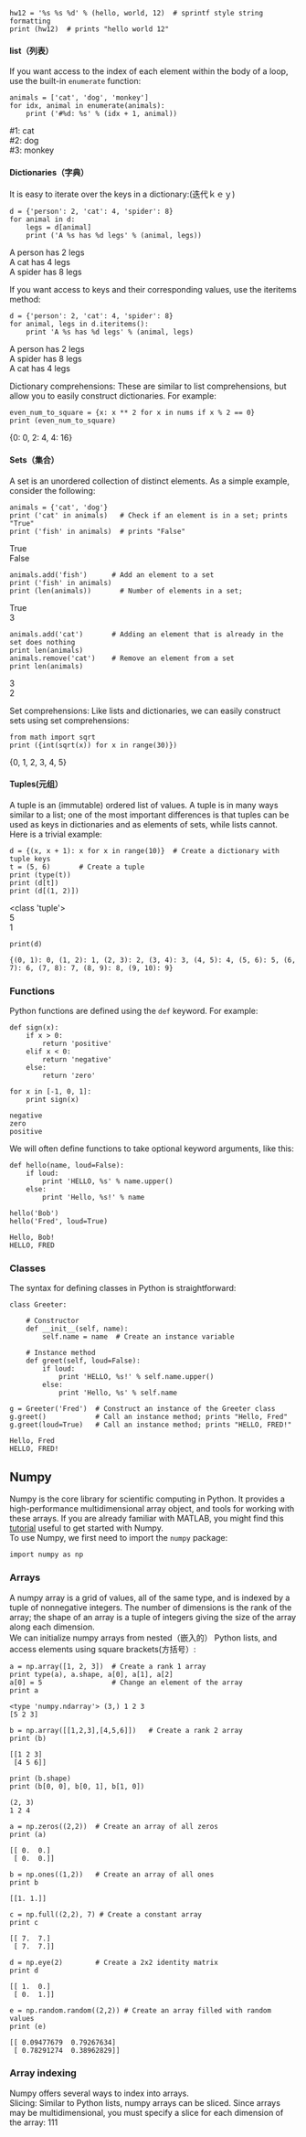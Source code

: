 ```
hw12 = '%s %s %d' % (hello, world, 12)  # sprintf style string formatting
print (hw12)  # prints "hello world 12"
```
#### list（列表）
If you want access to the index of each element within the body of a loop, use the built-in `enumerate` function:
```
animals = ['cat', 'dog', 'monkey']
for idx, animal in enumerate(animals):
    print ('#%d: %s' % (idx + 1, animal))
```
#1: cat<Br/>
#2: dog<Br/>
#3: monkey<Br/>

#### Dictionaries（字典）
It is easy to iterate over the keys in a dictionary:(迭代ｋｅｙ)
```
d = {'person': 2, 'cat': 4, 'spider': 8}
for animal in d:
    legs = d[animal]
    print ('A %s has %d legs' % (animal, legs))
```
A person has 2 legs<Br/>
A cat has 4 legs<Br/>
A spider has 8 legs<Br/>

If you want access to keys and their corresponding values, use the iteritems method:<Br/>
```
d = {'person': 2, 'cat': 4, 'spider': 8}
for animal, legs in d.iteritems():
    print 'A %s has %d legs' % (animal, legs)
```
A person has 2 legs<Br/>
A spider has 8 legs<Br/>
A cat has 4 legs<Br/>

Dictionary comprehensions: These are similar to list comprehensions, but allow you to easily construct dictionaries. For example:
```nums = [0, 1, 2, 3, 4]
even_num_to_square = {x: x ** 2 for x in nums if x % 2 == 0}
print (even_num_to_square)
```
{0: 0, 2: 4, 4: 16}

#### Sets（集合）
A set is an unordered collection of distinct elements. As a simple example, consider the following:
```
animals = {'cat', 'dog'}
print ('cat' in animals)   # Check if an element is in a set; prints "True"
print ('fish' in animals)  # prints "False"
```
True<Br/>
False<Br/>

```
animals.add('fish')      # Add an element to a set
print ('fish' in animals)
print (len(animals))       # Number of elements in a set;
```
True<Br/>
3<Br/>

```
animals.add('cat')       # Adding an element that is already in the set does nothing
print len(animals)       
animals.remove('cat')    # Remove an element from a set
print len(animals)  
```
3<Br/>
2<Br/>

Set comprehensions: Like lists and dictionaries, we can easily construct sets using set comprehensions:
```
from math import sqrt
print ({int(sqrt(x)) for x in range(30)})
```
{0, 1, 2, 3, 4, 5}<Br/>

#### Tuples(元组）
A tuple is an (immutable) ordered list of values. A tuple is in many ways similar to a list; one of the most important differences is that tuples can be used as keys in dictionaries and as elements of sets, while lists cannot. Here is a trivial example:
```
d = {(x, x + 1): x for x in range(10)}  # Create a dictionary with tuple keys
t = (5, 6)       # Create a tuple
print (type(t))
print (d[t])       
print (d[(1, 2)])
```
<class 'tuple'><Br/>
5<Br/>
1<Br/>
```
print(d)
```
```
{(0, 1): 0, (1, 2): 1, (2, 3): 2, (3, 4): 3, (4, 5): 4, (5, 6): 5, (6, 7): 6, (7, 8): 7, (8, 9): 8, (9, 10): 9}
```

### Functions
Python functions are defined using the `def` keyword. For example:
```
def sign(x):
    if x > 0:
        return 'positive'
    elif x < 0:
        return 'negative'
    else:
        return 'zero'

for x in [-1, 0, 1]:
    print sign(x)
```
```
negative
zero
positive
```
We will often define functions to take optional keyword arguments, like this:
```
def hello(name, loud=False):
    if loud:
        print 'HELLO, %s' % name.upper()
    else:
        print 'Hello, %s!' % name

hello('Bob')
hello('Fred', loud=True)
```
```
Hello, Bob!
HELLO, FRED
```
### Classes
The syntax for defining classes in Python is straightforward:
```
class Greeter:

    # Constructor
    def __init__(self, name):
        self.name = name  # Create an instance variable

    # Instance method
    def greet(self, loud=False):
        if loud:
            print 'HELLO, %s!' % self.name.upper()
        else:
            print 'Hello, %s' % self.name

g = Greeter('Fred')  # Construct an instance of the Greeter class
g.greet()            # Call an instance method; prints "Hello, Fred"
g.greet(loud=True)   # Call an instance method; prints "HELLO, FRED!"
```
```
Hello, Fred
HELLO, FRED!
```
## Numpy
Numpy is the core library for scientific computing in Python. It provides a high-performance multidimensional array object, and tools for working with these arrays. If you are already familiar with MATLAB, you might find this [tutorial](http://wiki.scipy.org/NumPy_for_Matlab_Users) useful to get started with Numpy.<Br/>
To use Numpy, we first need to import the `numpy` package:
```
import numpy as np
```
### Arrays
A numpy array is a grid of values, all of the same type, and is indexed by a tuple of nonnegative integers. The number of dimensions is the rank of the array; the shape of an array is a tuple of integers giving the size of the array along each dimension.<Br/>
We can initialize numpy arrays from nested（嵌入的） Python lists, and access elements using square brackets(方括号）:<Br/>
```
a = np.array([1, 2, 3])  # Create a rank 1 array
print type(a), a.shape, a[0], a[1], a[2]
a[0] = 5                 # Change an element of the array
print a                  
```
```
<type 'numpy.ndarray'> (3,) 1 2 3
[5 2 3]
```
```
b = np.array([[1,2,3],[4,5,6]])   # Create a rank 2 array
print (b)
```
```
[[1 2 3]
 [4 5 6]]
 ```
 ```
 print (b.shape)                   
print (b[0, 0], b[0, 1], b[1, 0])
```
```
(2, 3)
1 2 4
```
```
a = np.zeros((2,2))  # Create an array of all zeros
print (a)
```
```
[[ 0.  0.]
 [ 0.  0.]]
 ```
```
b = np.ones((1,2))   # Create an array of all ones
print b
```
```
[[1. 1.]]
```
```
c = np.full((2,2), 7) # Create a constant array
print c 
```
```
[[ 7.  7.]
 [ 7.  7.]]
 ```
```
d = np.eye(2)        # Create a 2x2 identity matrix
print d
```
```
[[ 1.  0.]
 [ 0.  1.]]
 ```
```
e = np.random.random((2,2)) # Create an array filled with random values
print (e)
```
```
[[ 0.09477679  0.79267634]
 [ 0.78291274  0.38962829]]
 ```
### Array indexing
Numpy offers several ways to index into arrays.<Br/>
Slicing: Similar to Python lists, numpy arrays can be sliced. Since arrays may be multidimensional, you must specify a slice for each dimension of the array:
111









 

































